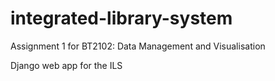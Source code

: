 # integrated-library-system
Assignment 1 for BT2102: Data Management and Visualisation

Django web app for the ILS
